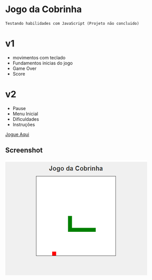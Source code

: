 # Jogo da Cobrinha 
    Testando habilidades com JavaScript (Projeto não concluido)
# v1
 - movimentos com teclado
 - Fundamentos inicias do jogo
 - Game Over
 - Score
# v2
 - Pause
 - Menu Inicial
 - Dificuldades
 - Instruções
 
 <a href="https://jogodacobrinha-rp94.netlify.app/">Jogue Aqui</a>

## Screenshot

<img src="https://github.com/RogerioPortela94/Jogo-da-Cobrinha/blob/main/Screenshot/cobrinha01.png">

